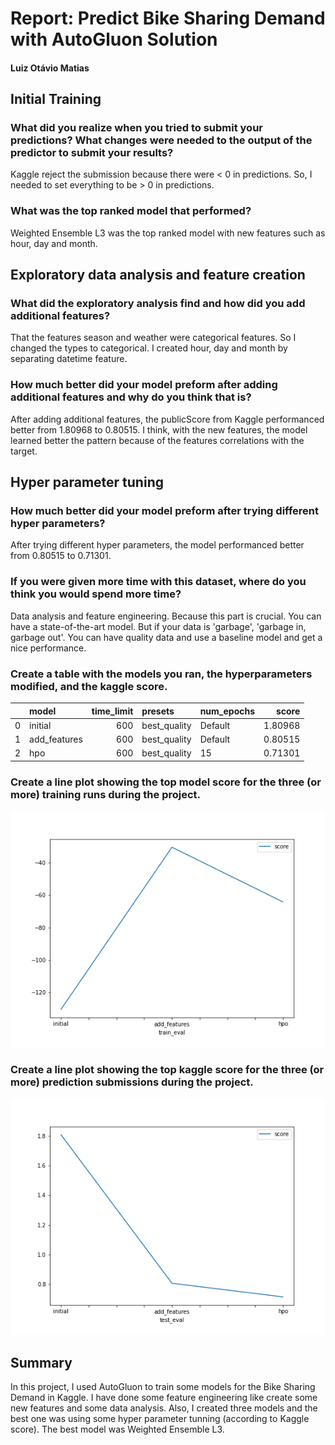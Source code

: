 # Report: Predict Bike Sharing Demand with AutoGluon Solution
#### Luiz Otávio Matias

## Initial Training
### What did you realize when you tried to submit your predictions? What changes were needed to the output of the predictor to submit your results?

Kaggle reject the submission because there were < 0 in predictions. So, I needed to set everything to be > 0 in predictions.

### What was the top ranked model that performed?
Weighted Ensemble L3 was the top ranked model with new features such as hour, day and month.

## Exploratory data analysis and feature creation
### What did the exploratory analysis find and how did you add additional features?
That the features season and weather were categorical features. So I changed the types to categorical. I created hour, day and month by separating datetime feature.

### How much better did your model preform after adding additional features and why do you think that is?
After adding additional features, the publicScore from Kaggle performanced better from 1.80968 to 0.80515. I think, with the new features, the model learned better the pattern because of the features correlations with the target. 

## Hyper parameter tuning
### How much better did your model preform after trying different hyper parameters?
After trying different hyper parameters, the model performanced better from 0.80515 to 0.71301.

### If you were given more time with this dataset, where do you think you would spend more time?
Data analysis and feature engineering. Because this part is crucial. You can have a state-of-the-art model. But if your data is 'garbage', 'garbage in, garbage out'. You can have quality data and use a baseline model and get a nice performance.

### Create a table with the models you ran, the hyperparameters modified, and the kaggle score.
|    | model        |   time_limit | presets      | num_epochs   |   score |
|---:|:-------------|-------------:|:-------------|:-------------|--------:|
|  0 | initial      |          600 | best_quality | Default      | 1.80968 |
|  1 | add_features |          600 | best_quality | Default      | 0.80515 |
|  2 | hpo          |          600 | best_quality | 15           | 0.71301 |

### Create a line plot showing the top model score for the three (or more) training runs during the project.

![model_train_score.png](model_train_score.png)

### Create a line plot showing the top kaggle score for the three (or more) prediction submissions during the project.

![model_test_score.png](model_test_score.png)

## Summary
In this project, I used AutoGluon to train some models for the Bike Sharing Demand in Kaggle. I have done some feature engineering like create some new features and some data analysis. Also, I created three models and the best one was using some hyper parameter tunning (according to Kaggle score). The best model was Weighted Ensemble L3.